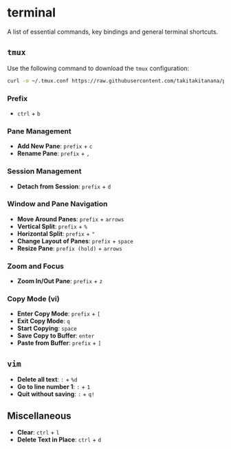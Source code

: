 # terminal
A list of essential commands, key bindings and general terminal shortcuts.

## `tmux`
Use the following command to download the `tmux` configuration:

```bash
curl -o ~/.tmux.conf https://raw.githubusercontent.com/takitakitanana/public/main/tmux/.tmux.conf
```

### Prefix
- `ctrl` + `b`

### Pane Management
- **Add New Pane**: `prefix` + `c`
- **Rename Pane**: `prefix` + `,`

### Session Management
- **Detach from Session**: `prefix` + `d`

### Window and Pane Navigation
- **Move Around Panes**: `prefix` + `arrows`
- **Vertical Split**: `prefix` + `%`
- **Horizontal Split**: `prefix` + `"`
- **Change Layout of Panes**: `prefix` + `space`
- **Resize Pane**: `prefix (hold)` + `arrows`

### Zoom and Focus
- **Zoom In/Out Pane**: `prefix` + `z`

### Copy Mode (vi)
- **Enter Copy Mode**: `prefix` + `[`
- **Exit Copy Mode**: `q`
- **Start Copying**: `space`
- **Save Copy to Buffer**: `enter`
- **Paste from Buffer**: `prefix` + `]`

## `vim`
- **Delete all text**: `:` + `%d`
- **Go to line number 1**: `:` + `1`
- **Quit without saving**: `:` + `q!`

## Miscellaneous
- **Clear**: `ctrl` + `l`
- **Delete Text in Place**: `ctrl` + `d`
